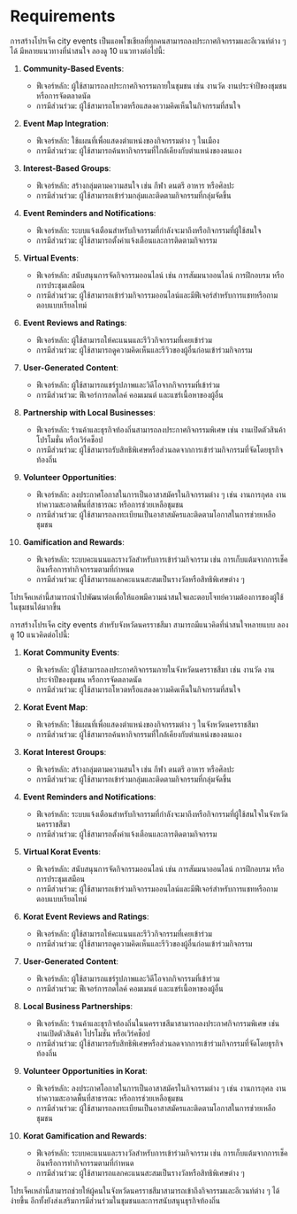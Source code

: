 # Requirements

การสร้างโปรเจ็ค city events เป็นแอพโซเชียลที่ทุกคนสามารถลงประกาศกิจกรรมและอีเวนท์ต่าง ๆ ได้ มีหลายแนวทางที่น่าสนใจ ลองดู 10 แนวทางต่อไปนี้:

1. **Community-Based Events**:
   - ฟีเจอร์หลัก: ผู้ใช้สามารถลงประกาศกิจกรรมภายในชุมชน เช่น งานวัด งานประจำปีของชุมชน หรือการจัดตลาดนัด
   - การมีส่วนร่วม: ผู้ใช้สามารถโหวตหรือแสดงความคิดเห็นในกิจกรรมที่สนใจ

2. **Event Map Integration**:
   - ฟีเจอร์หลัก: ใช้แผนที่เพื่อแสดงตำแหน่งของกิจกรรมต่าง ๆ ในเมือง
   - การมีส่วนร่วม: ผู้ใช้สามารถค้นหากิจกรรมที่ใกล้เคียงกับตำแหน่งของตนเอง

3. **Interest-Based Groups**:
   - ฟีเจอร์หลัก: สร้างกลุ่มตามความสนใจ เช่น กีฬา ดนตรี อาหาร หรือศิลปะ
   - การมีส่วนร่วม: ผู้ใช้สามารถเข้าร่วมกลุ่มและติดตามกิจกรรมที่กลุ่มจัดขึ้น

4. **Event Reminders and Notifications**:
   - ฟีเจอร์หลัก: ระบบแจ้งเตือนสำหรับกิจกรรมที่กำลังจะมาถึงหรือกิจกรรมที่ผู้ใช้สนใจ
   - การมีส่วนร่วม: ผู้ใช้สามารถตั้งค่าแจ้งเตือนและการติดตามกิจกรรม

5. **Virtual Events**:
   - ฟีเจอร์หลัก: สนับสนุนการจัดกิจกรรมออนไลน์ เช่น การสัมมนาออนไลน์ การฝึกอบรม หรือการประชุมเสมือน
   - การมีส่วนร่วม: ผู้ใช้สามารถเข้าร่วมกิจกรรมออนไลน์และมีฟีเจอร์สำหรับการแชทหรือถามตอบแบบเรียลไทม์

6. **Event Reviews and Ratings**:
   - ฟีเจอร์หลัก: ผู้ใช้สามารถให้คะแนนและรีวิวกิจกรรมที่เคยเข้าร่วม
   - การมีส่วนร่วม: ผู้ใช้สามารถดูความคิดเห็นและรีวิวของผู้อื่นก่อนเข้าร่วมกิจกรรม

7. **User-Generated Content**:
   - ฟีเจอร์หลัก: ผู้ใช้สามารถแชร์รูปภาพและวิดีโอจากกิจกรรมที่เข้าร่วม
   - การมีส่วนร่วม: ฟีเจอร์การกดไลค์ คอมเมนต์ และแชร์เนื้อหาของผู้อื่น

8. **Partnership with Local Businesses**:
   - ฟีเจอร์หลัก: ร้านค้าและธุรกิจท้องถิ่นสามารถลงประกาศกิจกรรมพิเศษ เช่น งานเปิดตัวสินค้า โปรโมชั่น หรือเวิร์คช็อป
   - การมีส่วนร่วม: ผู้ใช้สามารถรับสิทธิพิเศษหรือส่วนลดจากการเข้าร่วมกิจกรรมที่จัดโดยธุรกิจท้องถิ่น

9. **Volunteer Opportunities**:
   - ฟีเจอร์หลัก: ลงประกาศโอกาสในการเป็นอาสาสมัครในกิจกรรมต่าง ๆ เช่น งานการกุศล งานทำความสะอาดพื้นที่สาธารณะ หรือการช่วยเหลือชุมชน
   - การมีส่วนร่วม: ผู้ใช้สามารถลงทะเบียนเป็นอาสาสมัครและติดตามโอกาสในการช่วยเหลือชุมชน

10. **Gamification and Rewards**:
    - ฟีเจอร์หลัก: ระบบคะแนนและรางวัลสำหรับการเข้าร่วมกิจกรรม เช่น การเก็บแต้มจากการเช็คอินหรือการทำกิจกรรมตามที่กำหนด
    - การมีส่วนร่วม: ผู้ใช้สามารถแลกคะแนนสะสมเป็นรางวัลหรือสิทธิพิเศษต่าง ๆ

โปรเจ็คเหล่านี้สามารถนำไปพัฒนาต่อเพื่อให้แอพมีความน่าสนใจและตอบโจทย์ความต้องการของผู้ใช้ในชุมชนได้มากขึ้น

การสร้างโปรเจ็ค city events สำหรับจังหวัดนครราชสีมา สามารถมีแนวคิดที่น่าสนใจหลายแบบ ลองดู 10 แนวคิดต่อไปนี้:

1. **Korat Community Events**:
   - ฟีเจอร์หลัก: ผู้ใช้สามารถลงประกาศกิจกรรมภายในจังหวัดนครราชสีมา เช่น งานวัด งานประจำปีของชุมชน หรือการจัดตลาดนัด
   - การมีส่วนร่วม: ผู้ใช้สามารถโหวตหรือแสดงความคิดเห็นในกิจกรรมที่สนใจ

2. **Korat Event Map**:
   - ฟีเจอร์หลัก: ใช้แผนที่เพื่อแสดงตำแหน่งของกิจกรรมต่าง ๆ ในจังหวัดนครราชสีมา
   - การมีส่วนร่วม: ผู้ใช้สามารถค้นหากิจกรรมที่ใกล้เคียงกับตำแหน่งของตนเอง

3. **Korat Interest Groups**:
   - ฟีเจอร์หลัก: สร้างกลุ่มตามความสนใจ เช่น กีฬา ดนตรี อาหาร หรือศิลปะ
   - การมีส่วนร่วม: ผู้ใช้สามารถเข้าร่วมกลุ่มและติดตามกิจกรรมที่กลุ่มจัดขึ้น

4. **Event Reminders and Notifications**:
   - ฟีเจอร์หลัก: ระบบแจ้งเตือนสำหรับกิจกรรมที่กำลังจะมาถึงหรือกิจกรรมที่ผู้ใช้สนใจในจังหวัดนครราชสีมา
   - การมีส่วนร่วม: ผู้ใช้สามารถตั้งค่าแจ้งเตือนและการติดตามกิจกรรม

5. **Virtual Korat Events**:
   - ฟีเจอร์หลัก: สนับสนุนการจัดกิจกรรมออนไลน์ เช่น การสัมมนาออนไลน์ การฝึกอบรม หรือการประชุมเสมือน
   - การมีส่วนร่วม: ผู้ใช้สามารถเข้าร่วมกิจกรรมออนไลน์และมีฟีเจอร์สำหรับการแชทหรือถามตอบแบบเรียลไทม์

6. **Korat Event Reviews and Ratings**:
   - ฟีเจอร์หลัก: ผู้ใช้สามารถให้คะแนนและรีวิวกิจกรรมที่เคยเข้าร่วม
   - การมีส่วนร่วม: ผู้ใช้สามารถดูความคิดเห็นและรีวิวของผู้อื่นก่อนเข้าร่วมกิจกรรม

7. **User-Generated Content**:
   - ฟีเจอร์หลัก: ผู้ใช้สามารถแชร์รูปภาพและวิดีโอจากกิจกรรมที่เข้าร่วม
   - การมีส่วนร่วม: ฟีเจอร์การกดไลค์ คอมเมนต์ และแชร์เนื้อหาของผู้อื่น

8. **Local Business Partnerships**:
   - ฟีเจอร์หลัก: ร้านค้าและธุรกิจท้องถิ่นในนครราชสีมาสามารถลงประกาศกิจกรรมพิเศษ เช่น งานเปิดตัวสินค้า โปรโมชั่น หรือเวิร์คช็อป
   - การมีส่วนร่วม: ผู้ใช้สามารถรับสิทธิพิเศษหรือส่วนลดจากการเข้าร่วมกิจกรรมที่จัดโดยธุรกิจท้องถิ่น

9. **Volunteer Opportunities in Korat**:
   - ฟีเจอร์หลัก: ลงประกาศโอกาสในการเป็นอาสาสมัครในกิจกรรมต่าง ๆ เช่น งานการกุศล งานทำความสะอาดพื้นที่สาธารณะ หรือการช่วยเหลือชุมชน
   - การมีส่วนร่วม: ผู้ใช้สามารถลงทะเบียนเป็นอาสาสมัครและติดตามโอกาสในการช่วยเหลือชุมชน

10. **Korat Gamification and Rewards**:
    - ฟีเจอร์หลัก: ระบบคะแนนและรางวัลสำหรับการเข้าร่วมกิจกรรม เช่น การเก็บแต้มจากการเช็คอินหรือการทำกิจกรรมตามที่กำหนด
    - การมีส่วนร่วม: ผู้ใช้สามารถแลกคะแนนสะสมเป็นรางวัลหรือสิทธิพิเศษต่าง ๆ

โปรเจ็คเหล่านี้สามารถช่วยให้ผู้คนในจังหวัดนครราชสีมาสามารถเข้าถึงกิจกรรมและอีเวนท์ต่าง ๆ ได้ง่ายขึ้น อีกทั้งยังส่งเสริมการมีส่วนร่วมในชุมชนและการสนับสนุนธุรกิจท้องถิ่น